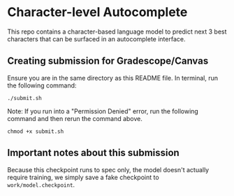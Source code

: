 # Character-level Autocomplete

This repo contains a character-based language model to predict next 3 best characters that can be surfaced in an autocomplete interface.

## Creating submission for Gradescope/Canvas

Ensure you are in the same directory as this README file. In terminal, run the following command:
```
./submit.sh
```
Note: If you run into a "Permission Denied" error, run the following command and then rerun the command above.
```
chmod +x submit.sh
```

## Important notes about this submission

Because this checkpoint runs to spec only, the model doesn't actually require training, we simply save a fake checkpoint to `work/model.checkpoint`.